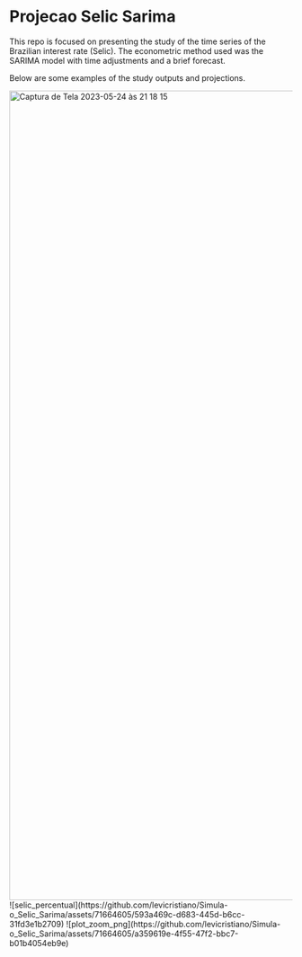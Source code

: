 # Projecao Selic Sarima
This repo is focused on presenting the study of the time series of the Brazilian interest rate (Selic). The econometric method used was the SARIMA model with time adjustments and a brief forecast.

Below are some examples of the study outputs and projections.

<img width="1440" alt="Captura de Tela 2023-05-24 às 21 18 15" src="https://github.com/levicristiano/Simula-o_Selic_Sarima/assets/71664605/8edf7a06-c912-4f66-a704-b8046ba9891b">
![selic_percentual](https://github.com/levicristiano/Simula-o_Selic_Sarima/assets/71664605/593a469c-d683-445d-b6cc-31fd3e1b2709)
![plot_zoom_png](https://github.com/levicristiano/Simula-o_Selic_Sarima/assets/71664605/a359619e-4f55-47f2-bbc7-b01b4054eb9e)
